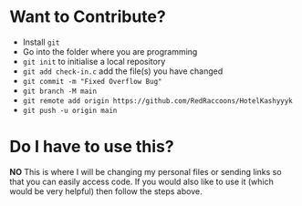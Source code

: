 # Want to Contribute?
- Install `git`
- Go into the folder where you are programming
- ``git init`` to initialise a local repository
- ``git add check-in.c`` add the file(s) you have changed
- ``git commit -m "Fixed Overflow Bug"``
- ``git branch -M main``
- ``git remote add origin https://github.com/RedRaccoons/HotelKashyyyk``
- ``git push -u origin main``

# Do I have to use this?
<b>NO</b> This is where I will be changing my personal files or sending links
so that you can easily access code. If you would also like to use it (which would be very helpful)
then follow the steps above.
